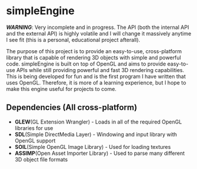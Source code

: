 # simpleEngine
***WARNING***: Very incomplete and in progress. The API (both the internal API and the external API) is highly volatile and I will change it massively anytime I see fit (this is a personal, educational project afterall).

The purpose of this project is to provide an easy-to-use, cross-platform library that is capable of rendering 3D objects with simple and powerful code. simpleEngine is built on top of OpenGL and aims to provide easy-to-use APIs while still providing powerful and fast 3D rendering capabilities. This is being developed for fun and is the first program I have written that uses OpenGL. Therefore, it is more of a learning experience, but I hope to make this engine useful for projects to come.

## Dependencies (All cross-platform)
- **GLEW**(GL Extension Wrangler) - Loads in all of the required OpenGL libraries for use
- **SDL**(Simple DirectMedia Layer) - Windowing and input library with OpenGL support
- **SOIL**(Simple OpenGL Image Library) - Used for loading textures
- **ASSIMP**(Open Asset Importer Library) - Used to parse many different 3D object file formats